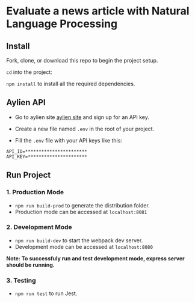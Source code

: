 # Evaluate a news article with Natural Language Processing

## Install
Fork, clone, or download this repo to begin the project setup.

 `cd` into the project:

`npm install` to install all the required dependencies.

## Aylien API 

- Go to aylien site [aylien site](https://developer.aylien.com/signup) and sign up for an API key. 

- Create a new  file named `.env` in the root of your project.

- Fill the `.env` file with your API keys like this:

```
API_ID=***********************
API_KEY=**********************
```

## Run Project

### 1. Production Mode
- `npm run build-prod` to generate the distribution folder.
- Production mode can be accessed at `localhost:8081`

### 2. Development Mode
- `npm run build-dev` to start the webpack dev server.
- Development mode can be accessed at `localhost:8080`

**Note: To successfuly run and test development mode, express server should be running.**

### 3. Testing
- `npm run test` to run Jest.